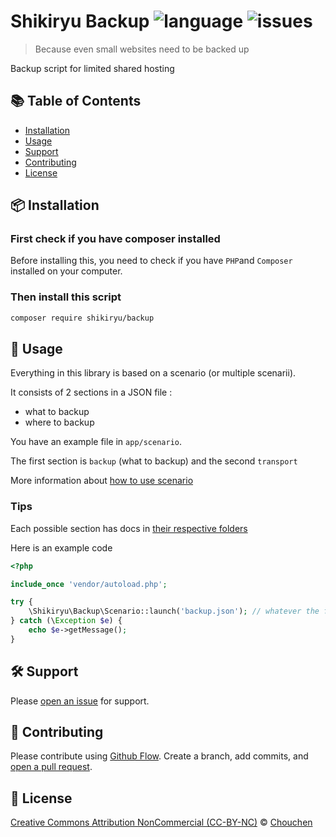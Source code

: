 # Shikiryu Backup ![language](https://img.shields.io/badge/language-php-blue.svg) ![issues](https://img.shields.io/github/issues-raw/Chouchen/Shikiryu_backup)

> Because even small websites need to be backed up

Backup script for limited shared hosting

## :books: Table of Contents

- [Installation](#package-installation)
- [Usage](#rocket-usage)
- [Support](#hammer_and_wrench-support)
- [Contributing](#memo-contributing)
- [License](#scroll-license)

## :package: Installation

### First check if you have composer installed

Before installing this, you need to check if you have `PHP`and `Composer` installed on your computer.

### Then install this script

```sh
composer require shikiryu/backup
```

## :rocket: Usage

Everything in this library is based on a scenario (or multiple scenarii).

It consists of 2 sections in a JSON file : 
 * what to backup
 * where to backup
 
You have an example file in `app/scenario`.

The first section is `backup` (what to backup) and the second `transport`

More information about [how to use scenario](docs/using-scenario.md)


### Tips

Each possible section has docs in [their respective folders](docs/configuration)

Here is an example code 

```php
<?php

include_once 'vendor/autoload.php';

try {
    \Shikiryu\Backup\Scenario::launch('backup.json'); // whatever the file name you gave previously
} catch (\Exception $e) {
    echo $e->getMessage();
}
```

## :hammer_and_wrench: Support

Please [open an issue](https://github.com/Chouchen/Shikiryu_Backup/issues/new) for support.

## :memo: Contributing

Please contribute using [Github Flow](https://guides.github.com/introduction/flow/). Create a branch, add commits, and [open a pull request](https://github.com/Chouchen/Shikiryu_Backupleonard-henriquez/readme-boilerplateleonard-henriquez/readme-boilerplate/compare/).

## :scroll: License

[Creative Commons Attribution NonCommercial (CC-BY-NC)](https://tldrlegal.com/license/creative-commons-attribution-noncommercial-(cc-nc)) © [Chouchen](https://github.com/Chouchen/)
